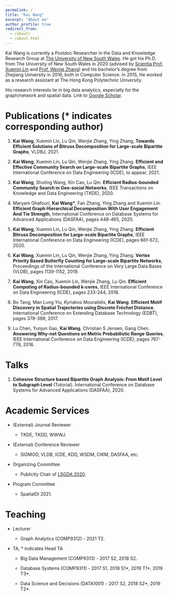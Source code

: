 ```yaml
---
permalink: /
title: "Kai Wang"
excerpt: "About me"
author_profile: true
redirect_from: 
  - /about/
  - /about.html
---
```


Kai Wang is currently a Postdoc Researcher in the Data and Knowledge Research Group at [The University of New South Wales](https://www.unsw.edu.au/). He got his Ph.D. from The University of New South Wales in 2020 (advised by [Scientia Prof. Xuemin Lin](http://www.cse.unsw.edu.au/~lxue/) and [Prof. Wenjie Zhang](http://www.cse.unsw.edu.au/~zhangw/)) and his bachelor’s degree from Zhejiang University in 2016, both in Computer Science. In 2015, He worked as a research assistant at The Hong Kong Polytechnic University. 

His research interests lie in big data analytics, especially for the graph/network and spatial data.  Link to [Google Scholar](https://scholar.google.com/citations?user=G4DiwTIAAAAJ&hl=en).

Publications (* indicates corresponding author)
======
1. **Kai Wang**, Xuemin Lin, Lu Qin, Wenjie Zhang, Ying Zhang, **Towards Efficient Solutions of Bitruss Decomposition for Large-scale Bipartite Graphs**, VLDBJ, 2021.

2. **Kai Wang**, Xuemin Lin, Lu Qin, Wenjie Zhang, Ying Zhang. **Efficient and Effective Community Search on Large-scale Bipartite Graphs**, IEEE International Conference on Data Engineering (ICDE), to appear, 2021.

3. **Kai Wang**, Shuting Wang, Xin Cao, Lu Qin. **Efficient Radius-bounded Community Search in Geo-social Networks**, IEEE Transactions on Knowledge and Data Engineering (TKDE),  2020.

4. Maryam Ghafouri, **Kai Wang\***, Fan Zhang, Ying Zhang and Xuemin Lin. **Efficient Graph Hierarchical Decomposition With User Engagement And Tie Strength**, International Conference on Database Systems for Advanced Applications (DASFAA), pages 448-465, 2020.

5. **Kai Wang**, Xuemin Lin, Lu Qin, Wenjie Zhang, Ying Zhang. **Efficient Bitruss Decomposition for Large-scale Bipartite Graphs**, IEEE International Conference on Data Engineering (ICDE), pages 661-672, 2020.

6. **Kai Wang**, Xuemin Lin, Lu Qin, Wenjie Zhang, Ying Zhang. **Vertex Priority Based Butterfly Counting for Large-scale Bipartite Networks**, Proceedings of the International Conference on Very Large Data Bases (VLDB), pages 1139-1152, 2019.

7. **Kai Wang**, Xin Cao, Xuemin Lin, Wenjie Zhang, Lu Qin. **Efficient Computing of Radius-bounded k-cores**, IEEE International Conference on Data Engineering (ICDE), pages 233-244, 2018.

8. Bo Tang, Man Lung Yiu, Kyriakos Mouratidis, **Kai Wang**. **Efficient Motif Discovery in Spatial Trajectories using Discrete Fréchet Distance**, International Conference on Extending Database Technology (EDBT), pages 378-389, 2017.

9. Lu Chen, Yunjun Gao, **Kai Wang**, Christian S Jensen, Gang Chen. **Answering Why-not Questions on Metric Probabilistic Range Queries**, IEEE International Conference on Data Engineering (ICDE), pages 767-778, 2016.

Talks
======
1. **Cohesive Structure based Bipartite Graph Analysis: From Motif Level to Subgraph Level** (Tutorial). International Conference on Database Systems for Advanced Applications (DASFAA), 2020.

Academic Services
======
- (External) Journal Reviewer
  - TKDE, TKDD, WWWJ.

- (External) Conference Reviewer
  - SIGMOD, VLDB, ICDE, KDD, WSDM, CIKM, DASFAA, etc.

- Organizing Committee
  - Publicity Chair of [LSGDA 2020](https://www.google.com/url?q=https%3A%2F%2Flsgda.github.io%2F2020%2F&sa=D&sntz=1&usg=AFQjCNFYfkgg9wBrWW8wUaG8GCGXJz3z_A).

- Program Committee
  - SpatialDI 2021.

Teaching
======
- Lecturer
  - Graph Analytics  (COMP9312) -  2021 T2.

- TA, * indicates Head TA
  - Big Data Management  (COMP9313) -  2017 S2, 2018 S2.

  - Database Systems (COMP9311) -  2017 S1, 2018 S1*, 2019 T1*, 2019 T3*.

  - Data Science and Decisions (DATA1001) -  2017 S2, 2018 S2*, 2019 T2*.

